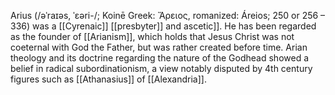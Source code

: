 Arius (/əˈraɪəs, ˈɛəri-/; Koinē Greek: Ἄρειος, romanized: Áreios; 250 or 256 – 336) was a [[Cyrenaic]] [[presbyter]] and ascetic]]. He has been regarded as the founder of [[Arianism]], which holds that Jesus Christ was not coeternal with God the Father, but was rather created before time. Arian theology and its doctrine regarding the nature of the Godhead showed a belief in radical subordinationism, a view notably disputed by 4th century figures such as [[Athanasius]] of [[Alexandria]].
